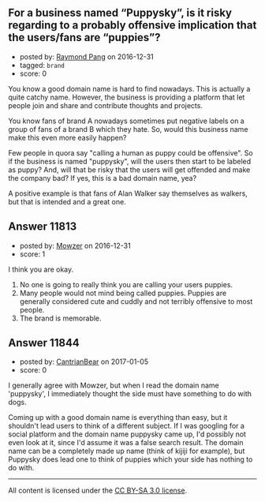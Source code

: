 ## For a business named “Puppysky”, is it risky regarding to a probably offensive implication that the users/fans are “puppies”?

- posted by: [Raymond Pang](https://stackexchange.com/users/7320511/raymond-pang) on 2016-12-31
- tagged: `brand`
- score: 0

You know a good domain name is hard to find nowadays. This is actually a quite catchy name. However, the business is providing a platform that let people join and share and contribute thoughts and projects.

You know fans of brand A nowadays sometimes put negative labels on a group of fans of a brand B which they hate. So, would this business name make this even more easily happen?

Few people in quora say "calling a human as puppy could be offensive". So if the business is named "puppysky", will the users then start to be labeled as puppy? And, will that be risky that the users will get offended and make the company bad? If yes, this is a bad domain name, yea?

A positive example is that fans of Alan Walker say themselves as walkers, but that is intended and a great one. 


## Answer 11813

- posted by: [Mowzer](https://stackexchange.com/users/1803081/mowzer) on 2016-12-31
- score: 1

I think you are okay.

1. No one is going to really think you are calling your users puppies.
1. Many people would not mind being called puppies. Puppies are generally considered cute and cuddly and not terribly offensive to most people.
1. The brand is memorable. 


## Answer 11844

- posted by: [CantrianBear](https://stackexchange.com/users/3131350/cantrianbear) on 2017-01-05
- score: 0

I generally agree with Mowzer, but when I read the domain name 'puppysky', I immediately thought the side must have something to do with dogs. 

Coming up with a good domain name is everything than easy, but it shouldn't lead users to think of a different subject. If I was googling for a social platform and the domain name puppysky came up, I'd possibly not even look at it, since I'd assume it was a false search result.
The domain name can be a completely made up name (think of kijiji for example), but Puppysky does lead one to think of puppies which your side has nothing to do with.




---

All content is licensed under the [CC BY-SA 3.0 license](https://creativecommons.org/licenses/by-sa/3.0/).
